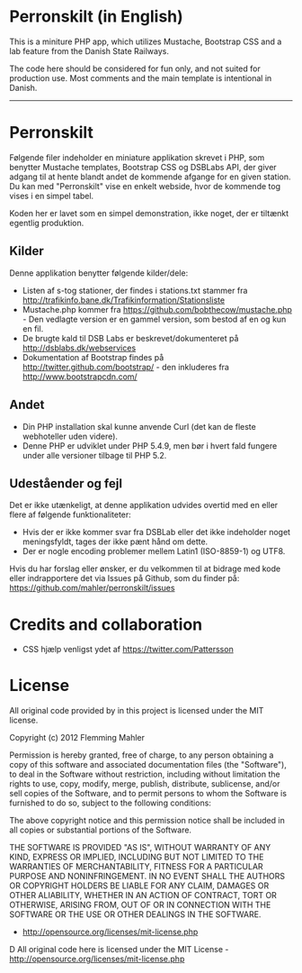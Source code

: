 Perronskilt (in English)
========================
This is a miniture PHP app, which utilizes Mustache, Bootstrap CSS and a lab feature from the Danish State Railways.

The code here should be considered for fun only, and not suited for production use. Most comments and the main template is intentional in Danish.

***

Perronskilt
===========
Følgende filer indeholder en miniature applikation skrevet i PHP, som benytter Mustache templates, Bootstrap CSS og DSBLabs API, der giver adgang til at hente blandt andet de kommende afgange for en given station. Du kan med "Perronskilt" vise en enkelt webside, hvor de kommende tog vises i en simpel tabel.

Koden her er lavet som en simpel demonstration, ikke noget, der er tiltænkt egentlig produktion. 

Kilder
------
Denne applikation benytter følgende kilder/dele:

* Listen af s-tog stationer, der findes i stations.txt stammer fra http://trafikinfo.bane.dk/Trafikinformation/Stationsliste
* Mustache.php kommer fra https://github.com/bobthecow/mustache.php - Den vedlagte version er en gammel version, som bestod af en og kun en fil.
* De brugte kald til DSB Labs er beskrevet/dokumenteret på http://dsblabs.dk/webservices
* Dokumentation af Bootstrap findes på http://twitter.github.com/bootstrap/ - den inkluderes fra http://www.bootstrapcdn.com/

Andet
-----
* Din PHP installation skal kunne anvende Curl (det kan de fleste webhoteller uden videre).
* Denne PHP er udviklet under PHP 5.4.9, men bør i hvert fald fungere under alle versioner tilbage til PHP 5.2.


Udeståender og fejl
-------------------
Det er ikke utænkeligt, at denne applikation udvides overtid med en eller flere af følgende funktionaliteter:

* Hvis der er ikke kommer svar fra DSBLab eller det ikke indeholder noget meningsfyldt, tages der ikke pænt hånd om dette.
* Der er nogle encoding problemer mellem Latin1 (ISO-8859-1) og UTF8.

Hvis du har forslag eller ønsker, er du velkommen til at bidrage med kode eller indrapportere det via Issues på Github, som du finder på:
https://github.com/mahler/perronskilt/issues


Credits and collaboration
=========================
* CSS hjælp venligst ydet af https://twitter.com/Pattersson

License
=======
All original code provided by in this project is licensed under the MIT license.

Copyright (c) 2012 Flemming Mahler 

Permission is hereby granted, free of charge, to any person obtaining a copy of this software and associated documentation files (the "Software"), 
to deal in the Software without restriction, including without limitation the rights to use, copy, modify, merge, publish, distribute, sublicense, 
and/or sell copies of the Software, and to permit persons to whom the Software is furnished to do so, subject to the following conditions:

The above copyright notice and this permission notice shall be included in all copies or substantial portions of the Software.

THE SOFTWARE IS PROVIDED "AS IS", WITHOUT WARRANTY OF ANY KIND, EXPRESS OR IMPLIED, INCLUDING BUT NOT LIMITED TO THE WARRANTIES OF MERCHANTABILITY, 
FITNESS FOR A PARTICULAR PURPOSE AND NONINFRINGEMENT. IN NO EVENT SHALL THE AUTHORS OR COPYRIGHT HOLDERS BE LIABLE FOR ANY CLAIM, DAMAGES OR OTHER 
ALIABILITY, WHETHER IN AN ACTION OF CONTRACT, TORT OR OTHERWISE, ARISING FROM, OUT OF OR IN CONNECTION WITH THE SOFTWARE OR THE USE OR OTHER DEALINGS 
IN THE SOFTWARE.

- http://opensource.org/licenses/mit-license.php



D
All original code here is licensed under the MIT License - http://opensource.org/licenses/mit-license.php
